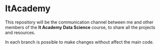 # ItAcademy

This repository will be the communication channel between me and other members of the **It Academy Data Science** course, to share all the projects and resources.

In each branch is possible to make changes without affect the main code.

